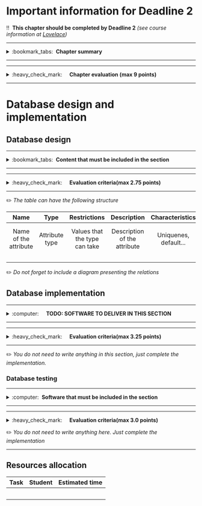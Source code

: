 # Important information for Deadline 2


:bangbang:&nbsp;&nbsp;**This chapter should be completed by Deadline 2** *(see course information at [Lovelace](http://lovelace.oulu.fi))*

---
<details>
<summary>
:bookmark_tabs:&nbsp;&nbsp;<strong>Chapter summary</strong>
</summary>

<bloquote>
In this section students must design and implement the database structure (mainly the data model).

In this section you must implement:
<ul>
<li>The database table structure.</li>
<li>The data models (ORM)</li>
<li>Data models access methods (if needed)</li>
<li>Populating the database using the models you have created</li>
<li>A simple testing showing that your ORM works as expected</li>

<ul>
</bloquote>
<strong>In this section you should aim for a high quality small implementation instead of implementing a lot of features containing bugs and lack of proper documentation.</strong>
<h3>SECTION GOALS:</h3>
<ol>
<li>Understand database basics</li>
<li>Understand how to use ORM to create database schema and populate a database</li>
<li>Setup and configure database</li>
<li>Implement database backend</li>
<li>Write tests</li>
</ol>
</details>

---

---
<details>
<summary>
:heavy_check_mark:&nbsp;&nbsp;&nbsp;&nbsp; <strong>Chapter evaluation (max 9 points)</strong>
</summary>

<bloquote>
You can get a maximum of 9 points after completing this section. More detailed evaluation is provided after each heading.
</bloquote>

</details>

---

# Database design and implementation

## Database design
---
<details>
<summary>
:bookmark_tabs:&nbsp;&nbsp;<strong>Content that must be included in the section</strong>
</summary>

<bloquote>
Describe your database. The documentation must include:
<ul>
<li>A name and a short description of each database model. Describe in one or two sentences what the model represents.</li>
<li>An enumeration of the attributes (columns) of each model. Each attribute must include:
	<ul>
		<li>Its type and restrictions (values that can take)</li>
		<li>A short description of the attribute whenever the name is not explicit enough. E.g. If you are describing the users of a "forum", it is not necessary to explain the attributes "name", "surname" or "address" </li>because their meanings are obvious.
		<li>Characteristics of this attribute (e.g. if it is unique, if it contains default values)</li>
	</ul>
</li>
<li>Connection with other models (primary keys and foreign keys)</li>
<li>Other keys</li>
</ul>
You can use the table skeleton provided below

For this section you can use a visual tool to generate a diagram. Be sure that the digram contains all the information provided in the models. Some tools you can use include: <a href="https://dbdesigner.net">https://dbdesigner.net/</a>, <a href="https://www.lucidchart.com/pages/tour/ER_diagram_tool">https://www.lucidchart.com/pages/tour/ER_diagram_tool</a>, <a href="https://dbdiffo.com/">https://dbdiffo.com/</a>

</bloquote>

</details>

---

---
<details>
<summary>
:heavy_check_mark:&nbsp;&nbsp;&nbsp;&nbsp; <strong>Evaluation criteria(max 2.75 points)</strong>
</summary>

<bloquote>
You can get a maximum of <strong>2.75</strong> points after completing this section.
<ul>
<li>Design of database is coherent: <strong>1.0</strong></li>
<li>Each model and its attributes are named: <strong>0.5</strong></li>
<li>Details for attributes are provided (datatype, default value, characteristics etc.): <strong>0.5</strong></li>
<li>Foreign keys follow the relationship diagram from deadline 1: <strong>0.75</strong>
	<ul></li>
		if necessary, you can update your diagram 
	</li></ul>
</li>
</ul>
</bloquote>

</details>

---

:pencil2: *The table can have the following structure*

|**Name** | **Type**|**Restrictions**|**Description**|**Characteristics** | **Links**|
|:------: |:-------:|:--------------:|:-------------:|:-----------------: |:--------:|
|Name of the attribute|Attribute type|Values that the type can take|Description of the attribute|Uniquenes, default...| keys and foreign keys|
||||||| 
||||||| 
||||||| 

:pencil2: *Do not forget to include a diagram presenting the relations*



## Database implementation
---
<details>
<summary>
:computer:&nbsp;&nbsp;&nbsp;&nbsp; <strong>TODO: SOFTWARE TO DELIVER IN THIS SECTION</strong>
</summary>

<bloquote>
<strong>The code repository must contain: </strong>
<ol>
<li>The ORM models and functions</li>
<li>A <var>.sql dump</var> of a database or the <var>.db file</var> (if you are using SQlite). You must provide a populated database in order to test your models.</li>
<li>The scripts used to generate your database (if any)</li>
<li>If you are using python, the requirements.txt file.</li> 

<li>A README.md file containing:
	<ul>
		<li>All dependencies (external libraries) and how to install them</li>
		<li>Define database and version utilized</li>
		<li>Instructions how to setup the database framework and external libraries you might have used, or a link where it is clearly explained. </li>
		<li>Instructions on how to setup and populate the database.</li>
		<li>Instruction on how to run the tests of your database.</li>
	</ul>
</li>
<li> If you are using python a `requirements.txt` with the dependencies</li>
</ol>

<strong>NOTE</strong>: Your code MUST be clearly documented.  Check Exercise 1 for examples on how to document the code.

<strong> In addition, it should be clear which is the code you have implemented yourself and which is the code that you have borrowed from other sources.</strong>

</bloquote>

</details>

---

---
<details>
<summary>
:heavy_check_mark:&nbsp;&nbsp;&nbsp;&nbsp; <strong>Evaluation criteria(max 3.25 points)</strong>
</summary>

<bloquote>
<ul>
	<li>Instructions to set up the database and run the tests are provided in the README.md file: <strong>0.5</strong>
		<ul>
			<li>this means there should be no undocumented extra steps in running the code/tests!</li>
		</ul>
	</li>
	<li>Table in the previous section covers all implemented models: <strong>0.5</strong></li>
	<li>All properties of the table in the previous section are implemented correctly in the model (using correct types...): <strong>0.75</strong></li>
	<li>All Relations are correctly implemented (<i>0.25</i> if 1 or 2 minor errors, <i>0</i> otherwise): <strong>0.5</strong></li>
	<li>The code has clear structure and naming for variables and methods: <strong>0.75</strong></li>
	<li>Methods inside models (if any) are correctly documented in the code (functionality, input, output): <strong>0.25</strong></li></ul>
</bloquote>

</details>

---
:pencil2: *You do not need to write anything in this section, just complete the implementation.*

### Database testing
---
<details>
<summary>
:computer:&nbsp;&nbsp;<strong>Software that must be included in the section</strong>
</summary>

<bloquote>
<p>
In this course, showing that your code works is primarily your responsibility. Therefore we expect test cases that show that all of your methods work not just with correct parameters, but that they also handle error situations correctly. Tests should always cover the most common error scenarios that are easy to predict (e.g. trying to edit something that doesn't exist, trying to create duplicate primary keys etc.) Each test case has to clearly show what it tests, what test parameters it uses and finally to show that result was as expected.
</p>
<p>You should follow the testing methodologies shown in Exercise 1.</p>
<p>Some guidelines for the testing:</p>
<ul>
		<li>The code of the test MUST be commented indicating what are you testing in each case.</li>
		<li>For each model the test script should, at least:
			<ul>
				<li>Create a new instance of the model</li>
				<li>Retrieve an existing instance of the model (recommended trying with different filter options)</li>
				<li>Update an existing model instance (if update operation is supported by this model)</li>
				<li>Remove an existing model from the database</li>
                                <li>Test possible errors conditions (e.g. Integrity Errors)</li>
			</ul>
		</li>
</ul>

<li>We recommend to include a set of scripts to setup your database and run your test.</li>
</bloquote>

</details>

---

---
<details>
<summary>
:heavy_check_mark:&nbsp;&nbsp;&nbsp;&nbsp; <strong>Evaluation criteria(max 3.0 points)</strong>
</summary>

<bloquote>
In this section you can get a maximum of <strong>3.0</strong> points.
<ul>
<li>Methods in the test are correctly documented (functionality of each method): <strong>0.5</strong>(<i>0.25</i> if not all covered / <i>0</i> if just a few are covered)</li>
<li>The test case cover all models in the database: <strong>1.0</strong> (<i>0.5</i> if not all methods covered (~90% coverage) / <i>0</i> if just a few methods covered). 
	<ul>
		<li>In order to get full points, all CRUD methods should be tested for each model. For each model the script should, at least:
			<ul>
				<li>Create a new instance of the model</li>
				<li>Retrieve an existing instance of the model (recommended trying with different filter options)</li>
				<li>Update an existing model instance (if update operation is supported by this model)</li>
				<li>Remove an existing model instance from the database</li>
			</ul>
		</li>
		<li>You should try to force errors (for instance, try to break foreign keys relations)</li>
	</ul>
</li>
<li>Test cases cover also errors scenarios: <strong>0.5</strong></li>
<li>The model implementation do not have errors : <strong>1.0</strong></li>
</ul>

</bloquote>

</details>

:pencil2: *You do not need to write anything here. Just complete the implementation*

---
## Resources allocation 
|**Task** | **Student**|**Estimated time**|
|:------: |:----------:|:----------------:|
|||| 
|||| 
|||| 
|||| 
|||| 
